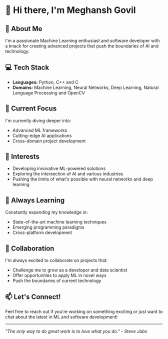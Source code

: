 # 👋 Hi there, I'm Meghansh Govil

## 🚀 About Me
I'm a passionate Machine Learning enthusiast and software developer with a knack for creating advanced projects that push the boundaries of AI and technology.

## 💻 Tech Stack
- **Languages:** Python, C++ and C
- **Domains:** Machine Learning, Neural Networks, Deep Learning, Natural Language Processing and OpenCV

## 🔭 Current Focus
I'm currently diving deeper into:
- Advanced ML frameworks
- Cutting-edge AI applications
- Cross-domain project development

## 👀 Interests
- Developing innovative ML-powered solutions
- Exploring the intersection of AI and various industries
- Pushing the limits of what's possible with neural networks and deep learning

## 🌱 Always Learning
Constantly expanding my knowledge in:
- State-of-the-art machine learning techniques
- Emerging programming paradigms
- Cross-platform development

## 💞️ Collaboration
I'm always excited to collaborate on projects that:
- Challenge me to grow as a developer and data scientist
- Offer opportunities to apply ML in novel ways
- Push the boundaries of current technology

## 📫 Let's Connect!
Feel free to reach out if you're working on something exciting or just want to chat about the latest in ML and software development!

---

*"The only way to do great work is to love what you do." - Steve Jobs*
